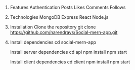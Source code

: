 1. Features
   Authentication
   Posts
   Likes
   Comments
   Follows

2. Technologies
   MongoDB
   Express
   React
   Node.js

3. Installation
   Clone the repository
   git clone https://github.com/narendravs/Social-mern-app.git

4. Install dependencies
   cd social-mern-app

   Install server dependencies
   cd api
   npm install
   npm start

   Install client dependencies
   cd client
   npm install
   npm start
